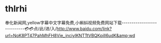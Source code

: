 # thlrhi
奉化新闻网,yellow字幕中文字幕免费,小蝌蚪视频免费网站下载----------------------------💳💳点/此/进/入/http://www.baidu.com/link?url=NoK8PT47PahMhFH8Vie_jnciyIKNTTtVBQKpill6udK&amp;wd
